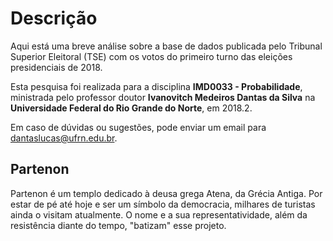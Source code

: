 # Descrição

Aqui está uma breve análise sobre a base de dados publicada pelo Tribunal Superior Eleitoral (TSE) com os votos do primeiro turno das eleições presidenciais de 2018.

Esta pesquisa foi realizada para a disciplina <b>IMD0033 - Probabilidade</b>, ministrada pelo professor doutor <b>Ivanovitch Medeiros Dantas da Silva</b> na <b>Universidade Federal do Rio Grande do Norte</b>, em 2018.2.

Em caso de dúvidas ou sugestões, pode enviar um email para dantaslucas@ufrn.edu.br.

## Partenon

Partenon é um templo dedicado à deusa grega Atena, da Grécia Antiga. Por estar de pé até hoje e ser um símbolo da democracia, milhares de turistas ainda o visitam atualmente. O nome e a sua representatividade, além da resistência diante do tempo, "batizam" esse projeto.
